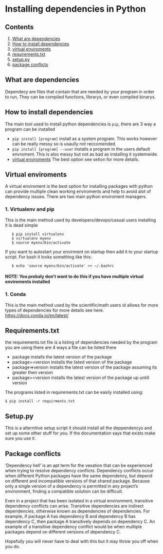# Installing dependencies in Python
## Contents
1. [What are dependencies](#what-are-dependencies)  
1. [How to install dependencies](#how-to-install-dependencies)  
1. [virtual enviroments](#virtual-enviroments)
1. [requirements.txt](#requirementstxt)  
1. [setup.py](#setuppy)  
1. [package conflicts](#package-conflicts)
## What are dependencies
Dependecy are files that contain that are needed by your program in order to run, They can be compiled functions, librarys, or even compiled binarys.
## How to install dependencies
The main tool used to install python dependencies is `pip`, there are 3 way a program can be installed
- `pip install [program]` install as a system program. This works however can be really messy so is usaully not reccomended.
- `pip install [program] --user` installs a program in the users default envroment. This is also messy but not as bad as installing it systemwide.
- [virtual enviroments](##-virtual-enviroments) The best option see setion for more details.
## Virtual enviroments
A virtual enviroment is the best option for installing packages with python can provide multiple clean working enviroments and help to avoid alot of dependency issues. There are two main python enviroment managers.
   ### 1. Virtualenv and pip  
   This is the main method used by developers/devops/casual users installing it is dead simple
   
       $ pip install virtualenv
       $ virtualenv myenv
       $ source myenv/bin/activate
       
   If you want to autostart your envirment on startup then add it to your startup script. For bash it looks something like this:

       $ echo 'source myenv/bin/activate' >> ~/.bashrc
       
  #### NOTE: You probaly don't want to do this if you have multiple virtual enviroments installed ####
  
  ### 1. Conda  
  This is the main method used by the scientific/math users id allows for more types of dependencies for more details see here.  
  https://docs.conda.io/en/latest/
      
  

## Requirements.txt   
the requirements.txt file is a listing of dependencies needed by the program you are using there are 4 ways a file can be listed there
- package installs the latest version of the package
- package==version installs the listed version of the package
- package=>version installs the latest version of the package assuming its greater then version
- package=<version installs the latest version of the package up untill version

The programs listed in requirements.txt can be easily installed using:  

    $ pip install -r requirments.txt 

## Setup.py
This is a alternitive setup script it should install all the deppendencys and set up some other stuff for you. If the documentation says that exists make sure you use it.
## Package conflicts   
‘Dependency hell’ is an apt term for the vexation that can be experienced when trying to resolve dependency conflicts. Dependency conflicts occur when different Python packages have the same dependency, but depend on different and incompatible versions of that shared package. Because only a single version of a dependency is permitted in any project’s environment, finding a compatible solution can be difficult.

Even in a project that has been isolated in a virtual environment, transitive dependency conflicts can arise. Transitive dependencies are indirect dependencies, otherwise known as dependencies of dependencies. For example, if package A has dependency B and dependency B has dependency C, then package A transitively depends on dependency C. An example of a transitive dependency conflict would be when multiple packages depend on different versions of dependency C. 

Hopefully you will never have to deal with this but it may throw you off when you do.


